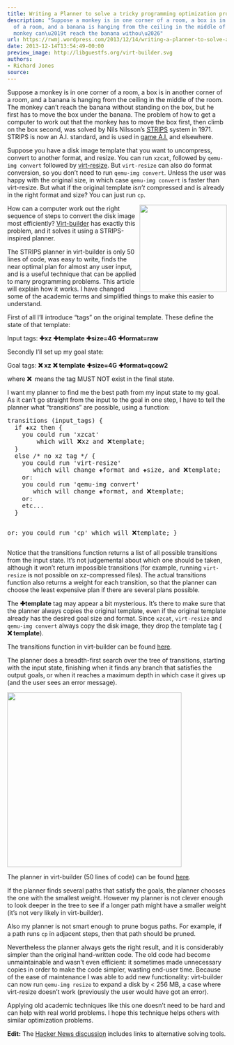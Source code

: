 ```yaml
---
title: Writing a Planner to solve a tricky programming optimization problem
description: "Suppose a monkey is in one corner of a room, a box is in another corner
  of a room, and a banana is hanging from the ceiling in the middle of the room. The
  monkey can\u2019t reach the banana withou\u2026"
url: https://rwmj.wordpress.com/2013/12/14/writing-a-planner-to-solve-a-tricky-programming-optimization-problem/
date: 2013-12-14T13:54:49-00:00
preview_image: http://libguestfs.org/virt-builder.svg
authors:
- Richard Jones
source:
---
```


<p>Suppose a monkey is in one corner of a room, a box is in another corner of a room, and a banana is hanging from the ceiling in the middle of the room.  The monkey can’t reach the banana without standing on the box, but he first has to move the box under the banana.  The problem of how to get a computer to work out that the monkey has to move the box first, then climb on the box second, was solved by Nils Nilsson’s <a href="https://en.wikipedia.org/wiki/STRIPS">STRIPS</a> system in 1971.  STRIPS is now an A.I. standard, and is used in <a href="http://web.media.mit.edu/~jorkin/goap.html">game A.I.</a> and elsewhere.</p>
<p>Suppose you have a disk image template that you want to uncompress, convert to another format, and resize.  You can run <code>xzcat</code>, followed by <code>qemu-img convert</code> followed by <a href="http://libguestfs.org/virt-resize.1.html">virt-resize</a>.  But <code>virt-resize</code> can also do format conversion, so you don’t need to run <code>qemu-img convert</code>.  Unless the user was happy with the original size, in which case <code>qemu-img convert</code> is faster than virt-resize.  But what if the original template <i>isn’t</i> compressed and is already in the right format and size?  You can just run <code>cp</code>.</p>
<p><img src="https://i0.wp.com/libguestfs.org/virt-builder.svg" width="200" style="float:right;"> How can a computer work out the right sequence of steps to convert the disk image most efficiently?  <a href="http://libguestfs.org/virt-builder.1.html">Virt-builder</a> has exactly this problem, and it solves it using a STRIPS-inspired planner.</p>
<p>The STRIPS planner in virt-builder is only 50 lines of code, was easy to write, finds the near optimal plan for almost any user input, and is a useful technique that can be applied to many programming problems.  This article will explain how it works.  I have changed some of the academic terms and simplified things to make this easier to understand.</p>
<p>First of all I’ll introduce <q>tags</q> on the original template.  These define the state of that template:</p>
<p>Input tags: <b>✚xz</b> <b>✚template</b> <b>✚size=4G</b> <b>✚format=raw</b></p>
<p>Secondly I’ll set up my goal state:</p>
<p>Goal tags: <b><img src="https://s0.wp.com/wp-content/mu-plugins/wpcom-smileys/twemoji/2/72x72/274c.png" alt="❌" class="wp-smiley" style="height: 1em; max-height: 1em;">xz</b> <b><img src="https://s0.wp.com/wp-content/mu-plugins/wpcom-smileys/twemoji/2/72x72/274c.png" alt="❌" class="wp-smiley" style="height: 1em; max-height: 1em;">template</b> <b>✚size=4G</b> <b>✚format=qcow2</b></p>
<p>where <b><img src="https://s0.wp.com/wp-content/mu-plugins/wpcom-smileys/twemoji/2/72x72/274c.png" alt="❌" class="wp-smiley" style="height: 1em; max-height: 1em;"></b> means the tag MUST NOT exist in the final state.</p>
<p>I want my planner to find me the best path from my input state to my goal.  As it can’t go straight from the input to the goal in one step, I have to tell the planner what <q>transitions</q> are possible, using a function:</p>
<pre>transitions (input_tags) {
  if ✚xz then {
    you could run 'xzcat'
        which will ❌xz and ❌template;
  }
  else /* no xz tag */ {
    you could run 'virt-resize'
       which will change ✚format and ✚size, and ❌template;
    or:
    you could run 'qemu-img convert'
       which will change ✚format, and ❌template;
    or:
    etc...
  }

  or:
  you could run 'cp'
      which will ❌template;
}
</pre>
<p>Notice that the transitions function returns a list of all possible transitions from the input state.  It’s not judgemental about which one should be taken, although it won’t return impossible transitions (for example, running <code>virt-resize</code> is not possible on xz-compressed files).  The actual transitions function also returns a weight for each transition, so that the planner can choose the least expensive plan if there are several plans possible.</p>
<p>The <b>✚template</b> tag may appear a bit mysterious.  It’s there to make sure that the planner always copies the original template, even if the original template already has the desired goal size and format.  Since <code>xzcat</code>, <code>virt-resize</code> and <code>qemu-img convert</code> always copy the disk image, they drop the template tag (<b><img src="https://s0.wp.com/wp-content/mu-plugins/wpcom-smileys/twemoji/2/72x72/274c.png" alt="❌" class="wp-smiley" style="height: 1em; max-height: 1em;">template</b>).</p>
<p>The transitions function in virt-builder can be found <a href="https://github.com/libguestfs/libguestfs/blob/62cc7d3361127b4e007f8e23028213852be09124/builder/builder.ml#L308">here</a>.</p>
<p>The planner does a breadth-first search over the tree of transitions, starting with the input state, finishing when it finds any branch that satisfies the output goals, or when it reaches a maximum depth in which case it gives up (and the user sees an error message).</p>
<p><img src="https://i0.wp.com/oirase.annexia.org/rwmj.wp.com/strips.svg" width="400"></p>
<p>The planner in virt-builder (50 lines of code) can be found <a href="https://github.com/libguestfs/libguestfs/blob/62cc7d3361127b4e007f8e23028213852be09124/mllib/planner.ml#L28">here</a>.</p>
<p>If the planner finds several paths that satisfy the goals, the planner chooses the one with the smallest weight.  However my planner is not clever enough to look deeper in the tree to see if a longer path might have a smaller weight (it’s not very likely in virt-builder).</p>
<p>Also my planner is not smart enough to prune bogus paths.  For example, if a path runs <code>cp</code> in adjacent steps, then that path should be pruned.</p>
<p>Nevertheless the planner always gets the right result, and it is considerably simpler than the original hand-written code.  The old code had become unmaintainable and wasn’t even efficient: it sometimes made unnecessary copies in order to make the code simpler, wasting end-user time.  Because of the ease of maintenance I was able to add new functionality: virt-builder can now run <code>qemu-img resize</code> to expand a disk by &lt; 256&nbsp;MB, a case where virt-resize doesn’t work (previously the user would have got an error).</p>
<p>Applying old academic techniques like this one doesn’t need to be hard and can help with real world problems.  I hope this technique helps others with similar optimization problems.</p>
<p><b>Edit:</b> The <a href="https://news.ycombinator.com/item?id=6905887">Hacker News discussion</a> includes links to alternative solving tools.</p>


